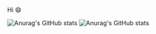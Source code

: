 Hi 😄

![Anurag's GitHub stats](https://github-readme-stats.vercel.app/api?username=futirstanjo&theme=dracula) ![Anurag's GitHub stats](https://github-readme-stats.vercel.app/api?username=futirstanjo&count_private=true&theme=dracula)

<!--
**futirstanjo/futirstanjo** is a ✨ _special_ ✨ repository because its `README.md` (this file) appears on your GitHub profile.

Here are some ideas to get you started:

- 🔭 I’m currently working on ...
- 🌱 I’m currently learning ...
- 👯 I’m looking to collaborate on ...
- 🤔 I’m looking for help with ...
- 💬 Ask me about ...
- 📫 How to reach me: ...
- 😄 Pronouns: ...
- ⚡ Fun fact: ...
-->
